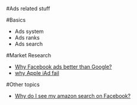 #Ads related stuff

#Basics
* Ads system 
* Ads ranks
* Ads search


#Market Research
* [Why Facebook ads better than Google?](https://www.zhihu.com/question/29847912) 
* [why Apple iAd fail](http://10tiao.com/html/204/201601/403694187/1.html) 

#Other topics
* [Why do I see my amazon search on Facebook?](https://www.quora.com/How-does-a-Facebook-ad-know-my-amazon-history-on-a-different-device-and-different-account) 
